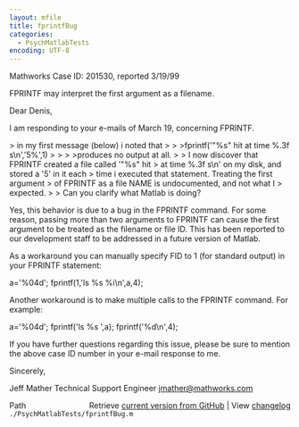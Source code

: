 ```yaml
---
layout: mfile
title: fprintfBug
categories:
  - PsychMatlabTests
encoding: UTF-8
---
```


Mathworks Case ID:  201530, reported 3/19/99

FPRINTF may interpret the first argument as a filename.

Dear Denis,

I am responding to your e-mails of March 19, concerning FPRINTF.

\> in my first message (below) i noted that
\>
\> >fprintf('"%s" hit at time %.3f s\\n','5%',1)
\> >
\> >produces no output at all.
\>
\> I now discover that FPRINTF created a file called '"%s" hit
\> at time %.3f s\\n' on my disk, and stored a '5' in it each
\> time i executed that statement. Treating the first argument
\> of FPRINTF as a file NAME is undocumented, and not what I
\> expected.
\>
\> Can you clarify what Matlab is doing?

Yes, this behavior is due to a bug in the FPRINTF command.  For some
reason, passing more than two arguments to FPRINTF can cause the first
argument to be treated as the filename or file ID.  This has been reported
to our development staff to be addressed in a future version of Matlab.

As a workaround you can manually specify FID to 1 (for standard output) in
your FPRINTF statement:

  a='%04d';
  fprintf(1,'ls %s %i\\n',a,4);

Another workaround is to make multiple calls to the FPRINTF command.  For
example:

  a='%04d';
  fprintf('ls %s ',a);
  fprintf('%d\\n',4);

If you have further questions regarding this issue, please be sure to
mention the above case ID number in your e-mail response to me.

Sincerely,

Jeff Mather
Technical Support Engineer
jmather@mathworks.com


<div class="code_header" style="text-align:right;">
  <span style="float:left;">Path&nbsp;&nbsp;</span> <span class="counter">Retrieve <a href=
  "https://raw.github.com/Psychtoolbox-3/Psychtoolbox-3/beta/./PsychMatlabTests/fprintfBug.m">current version from GitHub</a> | View <a href=
  "https://github.com/Psychtoolbox-3/Psychtoolbox-3/commits/beta/./PsychMatlabTests/fprintfBug.m">changelog</a></span>
</div>
<div class="code">
  <code>./PsychMatlabTests/fprintfBug.m</code>
</div>
